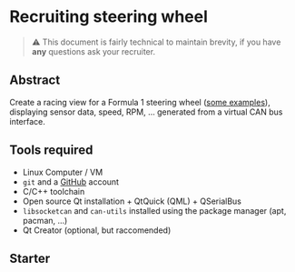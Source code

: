 # Recruiting steering wheel

> ⚠️ This document is fairly technical to maintain brevity, if you have **any** questions ask your recruiter.

## Abstract

Create a racing view for a Formula 1 steering wheel ([some examples](https://duckduckgo.com/?q=steering+wheel+formula+1+screen&t=h_&iar=images&iax=images&ia=images)), displaying sensor data, speed, RPM, … generated from a virtual CAN bus interface.

## Tools required

- Linux Computer / VM
- `git` and a [GitHub](https://github.com) account
- C/C++ toolchain
- Open source Qt installation + QtQuick (QML) + QSerialBus
- `libsocketcan` and `can-utils` installed using the package manager (apt, pacman, …)
- Qt Creator (optional, but raccomended)

## Starter


